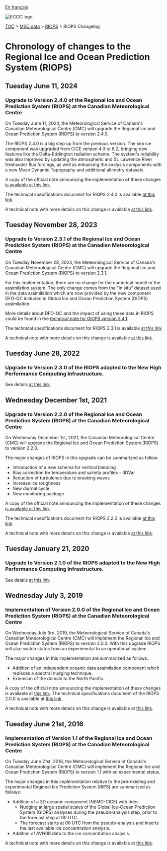 [En français](changelog_riops_fr.md)

![ECCC logo](../../img_eccc-logo.png)

[TOC](../../readme_en.md) > [MSC data](../readme_en.md) > [RIOPS](readme_riops_en.md) > RIOPS Changelog

# Chronology of changes to the Regional Ice and Ocean Prediction System (RIOPS)

## Tuesday June 11, 2024

### Upgrade to Version 2.4.0 of the Regional Ice and Ocean Prediction System (RIOPS) at the Canadian Meteorological Centre

On Tuesday June 11, 2024, the Meteorological Service of Canada's Canadian Meteorological Centre (CMC) will upgrade the Regional Ice and Ocean Prediction System (RIOPS) to version 2.4.0.

The RIOPS 2.4.0 is a big step up from the previous version. The sea ice component was upgraded from CICE version 4.0 to 6.2, bringing new features like the Delta-Eddington radiation scheme. The system's reliability was also improved by updating the atmospheric and St. Lawrence River freshwater flux forcings, as well as enhancing the analysis components with a new Mean Dynamic Topography and additional altimetry datasets. 

A copy of the official note announcing the implementation of these changes [is available at this link](http://dd.meteo.gc.ca/doc/genots/2024/06/11/NOCN03_CWAO_262118___xxxxx).

The technical specifications document for RIOPS 2.4.0 is available [at this link](https://collaboration.cmc.ec.gc.ca/cmc/cmoi/product_guide/docs/tech_specifications/tech_specifications_RIOPS_2.4.0_e.pdf)

A technical note with more details on this change is available [at this link](https://collaboration.cmc.ec.gc.ca/cmc/cmoi/product_guide/docs/tech_notes/technote_riops-240_e.pdf).

## Tuesday November 28, 2023

### Upgrade to Version 2.3.1 of the Regional Ice and Ocean Prediction System (RIOPS) at the Canadian Meteorological Centre

On Tuesday November 28, 2023, the Meteorological Service of Canada's Canadian Meteorological Centre (CMC) will upgrade the Regional Ice and Ocean Prediction System (RIOPS) to version 2.3.1.

For this implementation, there are no change for the numerical model or the assimilation system. The only change comes from the “in situ” dataset used in the data assimilation which are now provided by the new component DFO-QC included in Global Ice and Ocean Prediction System (GIOPS) assimilation.

More details about DFO-QC and the impact of using these data in RIOPS could be found in the [technical note for GIOPS version 3.4.1](https://collaboration.cmc.ec.gc.ca/cmc/cmoi/product_guide/docs/tech_notes/technote_giops-341_e.pdf).

The technical specifications document for RIOPS 2.3.1 is available [at this link](https://collaboration.cmc.ec.gc.ca/cmc/cmoi/product_guide/docs/tech_specifications/tech_specifications_RIOPS_2.3.1_e.pdf)

A technical note with more details on this change is available [at this link](https://collaboration.cmc.ec.gc.ca/cmc/cmoi/product_guide/docs/tech_notes/technote_riops-220_e.pdf).

## Tuesday June 28, 2022

### Upgrade to Version 2.3.0 of the RIOPS adapted to the New High Performance Computing Infrastructure.

See details [at this link](../changelog_multisystems_en.md).

## Wednesday December 1st, 2021

### Upgrade to Version 2.2.0 of the Regional Ice and Ocean Prediction System (RIOPS) at the Canadian Meteorological Centre

On Wednesday December 1st, 2021, the Canadian Meteorological Centre (CMC) will upgrade the Regional Ice and Ocean Prediction System (RIOPS) to version 2.2.0.

The major changes of RIOPS in this upgrade can be summarized as follow:

* Introduction of a new schema for vertical blending
* Bias correction for temperature and salinity profiles - 3DVar
* Reduction of turbulence due to breaking waves
* Increase ice roughness
* New diurnal cycle 
* New monitoring package

A copy of the official note announcing the implementation of these changes [is available at this link](http://dd.meteo.gc.ca/doc/genots/2021/11/26/NOCN03_CWAO_262118___50159).

The technical specifications document for RIOPS 2.2.0 is available [at this link](https://collaboration.cmc.ec.gc.ca/cmc/cmoi/product_guide/docs/tech_specifications/tech_specifications_RIOPS_2.2.0_e.pdf).

A technical note with more details on this change is available [at this link](https://collaboration.cmc.ec.gc.ca/cmc/cmoi/product_guide/docs/tech_notes/technote_riops-220_e.pdf).

## Tuesday January 21, 2020

### Upgrade to Version 2.1.0 of the RIOPS adapted to the New High Performance Computing Infrastructure.

See details [at this link](../changelog_multisystems_en.md)

## Wednesday July 3, 2019

### Implementation of Version 2.0.0 of the Regional Ice and Ocean Prediction System (RIOPS) at the Canadian Meteorological Centre

On Wednesday July 3rd, 2019, the Meteorological Service of Canada's Canadian Meteorological Centre (CMC) will implement the Regional Ice and Ocean Prediction System (RIOPS) to version 2.0.0. With this upgrade RIOPS will also switch status from an experimental to an operational system.

The major changes in this implementation are summarized as follows:

* Addition of an independent oceanic data assimilation component which replaces a spectral nudging technique.
* Extension of the domain to the North Pacific.

A copy of the official note announcing the implementation of these changes is available at [this link](https://dd.meteo.gc.ca/doc/genots/2019/06/28/NOCN03_CWAO_281850___63233).
The technical specifications document of the RIOPS 2.0.0 is available at [this link](https://collaboration.cmc.ec.gc.ca/cmc/CMOI/product_guide/docs/tech_specifications/tech_specifications_RIOPS_2.0.0_e.pdf).

A technical note with more details on this change is available at [this link](https://collaboration.cmc.ec.gc.ca/cmc/CMOI/product_guide/docs/tech_notes/technote_riops-200_e.pdf).

## Tuesday June 21st, 2016

### Implementation of Version 1.1 of the Regional Ice and Ocean Prediction System (RIOPS) at the Canadian Meteorological Centre

On Tuesday June 21st, 2016, the Meteorological Service of Canada's Canadian Meteorological Centre (CMC) will implement the Regional Ice and Ocean Prediction System (RIOPS) to version 1.1 with an experimental status.

The major changes in this implementation relative to the pre-existing and experimental Regional Ice Prediction System (RIPS) are summarized as follows:
* Addition of a 3D oceanic component (NEMO-CICE) with tides.
    * Nudging at large spatial scales of the Global Ice-Ocean Prediction System (GIOPS) analyses during the pseudo-analysis step, prior to the forecast step at 00 UTC.
    * The forecast starts at 00 UTC from the pseudo-analysis and inserts the last available ice concentration analysis.
* Addition of AVHRR data to the ice concentration analysis.

A technical note with more details on this change is available at [this link](https://collaboration.cmc.ec.gc.ca/cmc/CMOI/product_guide/docs/tech_notes/technote_riops-110_e.pdf).